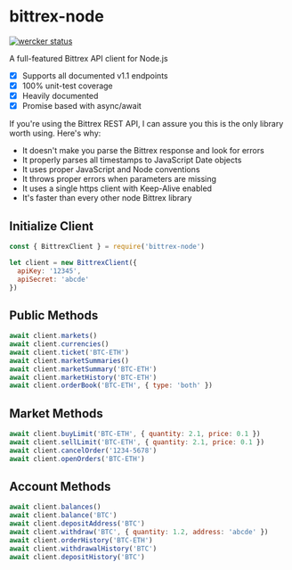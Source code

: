 # bittrex-node

[![wercker status](https://app.wercker.com/status/feb7e7d87d5a4a29ea9c04b4a1350a44/s/master "wercker status")](https://app.wercker.com/project/byKey/feb7e7d87d5a4a29ea9c04b4a1350a44)

A full-featured Bittrex API client for Node.js

- [x] Supports all documented v1.1 endpoints
- [x] 100% unit-test coverage
- [x] Heavily documented
- [x] Promise based with async/await

If you're using the Bittrex REST API, I can assure you this is the only library worth using. Here's why:

- It doesn't make you parse the Bittrex response and look for errors
- It properly parses all timestamps to JavaScript Date objects
- It uses proper JavaScript and Node conventions
- It throws proper errors when parameters are missing
- It uses a single https client with Keep-Alive enabled
- It's faster than every other node Bittrex library

## Initialize Client

```javascript
const { BittrexClient } = require('bittrex-node')

let client = new BittrexClient({
  apiKey: '12345',
  apiSecret: 'abcde'
})
```

## Public Methods

```javascript
await client.markets()
await client.currencies()
await client.ticket('BTC-ETH')
await client.marketSummaries()
await client.marketSummary('BTC-ETH')
await client.marketHistory('BTC-ETH')
await client.orderBook('BTC-ETH', { type: 'both' })
```

## Market Methods

```javascript
await client.buyLimit('BTC-ETH', { quantity: 2.1, price: 0.1 })
await client.sellLimit('BTC-ETH', { quantity: 2.1, price: 0.1 })
await client.cancelOrder('1234-5678')
await client.openOrders('BTC-ETH')
```

## Account Methods

```javascript
await client.balances()
await client.balance('BTC')
await client.depositAddress('BTC')
await client.withdraw('BTC', { quantity: 1.2, address: 'abcde' })
await client.orderHistory('BTC-ETH')
await client.withdrawalHistory('BTC')
await client.depositHistory('BTC')
```
